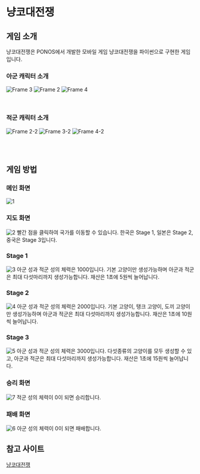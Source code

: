 # 냥코대전쟁

## 게임 소개
냥코대전쟁은 PONOS에서 개발한 모바일 게임 냥코대전쟁을 파이썬으로 구현한 게임입니다.
<br/>
### 아군 캐릭터 소개
![Frame 3](https://user-images.githubusercontent.com/29995295/101281969-9e864380-3815-11eb-810a-2a2e5bf692ec.png)
![Frame 2](https://user-images.githubusercontent.com/29995295/101281975-a80fab80-3815-11eb-97d9-1e6a65497285.png)
![Frame 4](https://user-images.githubusercontent.com/29995295/101281980-ae9e2300-3815-11eb-96cb-3eb312642f2d.png)

<br/>

### 적군 캐릭터 소개
![Frame 2-2](https://user-images.githubusercontent.com/29995295/101282102-629fae00-3816-11eb-9f32-a0e0db6faa70.png)
![Frame 3-2](https://user-images.githubusercontent.com/29995295/101282111-69c6bc00-3816-11eb-967f-deb36c97efe4.png)
![Frame 4-2](https://user-images.githubusercontent.com/29995295/101282119-70553380-3816-11eb-8afc-99608a273853.png)

<br/>
<br/>

## 게임 방법


### 메인 화면
![1](https://user-images.githubusercontent.com/29995295/101281429-1eaaaa00-3812-11eb-94d1-2c14f945a3e6.PNG)


### 지도 화면
![2](https://user-images.githubusercontent.com/29995295/101281438-2cf8c600-3812-11eb-992a-c9cdc0f0b781.PNG)
빨간 점을 클릭하여 국가를 이동할 수 있습니다. 한국은 Stage 1, 일본은 Stage 2, 중국은 Stage 3입니다.
<br/>

### Stage 1
![3](https://user-images.githubusercontent.com/29995295/101281450-3e41d280-3812-11eb-8f06-d6d0b5b34b75.PNG)
아군 성과 적군 성의 체력은 1000입니다. 기본 고양이만 생성가능하며 아군과 적군은 최대 다섯마리까지 생성가능합니다. 재산은 1초에 5원씩 늘어납니다.
<br/>

### Stage 2
![4](https://user-images.githubusercontent.com/29995295/101281453-4568e080-3812-11eb-8366-0cfb109cd91d.PNG)
아군 성과 적군 성의 체력은 2000입니다. 기본 고양이, 탱크 고양이, 도끼 고양이만 생성가능하며 아군과 적군은 최대 다섯마리까지 생성가능합니다. 재산은 1초에 10원씩 늘어납니다.
<br/>

### Stage 3
![5](https://user-images.githubusercontent.com/29995295/101281457-4d288500-3812-11eb-9252-3bcc54f1a225.PNG)
아군 성과 적군 성의 체력은 3000입니다. 다섯종류의 고양이를 모두 생성할 수 있고, 아군과 적군은 최대 다섯마리까지 생성가능합니다. 재산은 1초에 15원씩 늘어납니다.
<br/>

### 승리 화면
![7](https://user-images.githubusercontent.com/29995295/101281467-5a457400-3812-11eb-908f-a518bc2b3bcb.PNG)
적군 성의 체력이 0이 되면 승리합니다.
<br/>

### 패배 화면

![6](https://user-images.githubusercontent.com/29995295/101281459-544f9300-3812-11eb-87dc-855988d33535.PNG)
아군 성의 체력이 0이 되면 패배합니다.
<br/>

## 참고 사이트
[냥코대전쟁](https://namu.wiki/w/냥코%20대전쟁)
